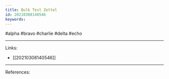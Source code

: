 ```yaml
---
title: Bulk Test Zettel
id: 20210308140546
keywords:
---
```

#alpha #bravo #charlie #delta #echo

---
Links:

- [[20210308140546]]

---
References:
